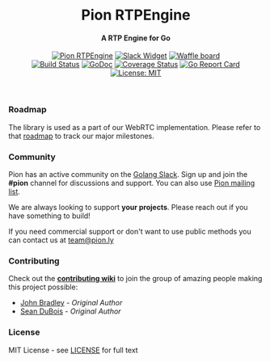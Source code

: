 <h1 align="center">
  <br>
  Pion RTPEngine
  <br>
</h1>
<h4 align="center">A RTP Engine for Go</h4>
<p align="center">
  <a href="https://pion.ly"><img src="https://img.shields.io/badge/pion-rtpengine-gray.svg?longCache=true&colorB=brightgreen" alt="Pion RTPEngine"></a>
  <a href="https://pion.ly/slack"><img src="https://img.shields.io/badge/join-us%20on%20slack-gray.svg?longCache=true&logo=slack&colorB=brightgreen" alt="Slack Widget"></a>
  <a href="https://waffle.io/pions/webrtc"><img src="https://img.shields.io/badge/pm-waffle-gray.svg?longCache=true&colorB=brightgreen" alt="Waffle board"></a>
  <br>
  <a href="https://travis-ci.org/pions/rtpengine"><img src="https://travis-ci.org/pions/rtpengine.svg?branch=master" alt="Build Status"></a>
  <a href="https://godoc.org/github.com/pions/rtpengine"><img src="https://godoc.org/github.com/pions/rtpengine?status.svg" alt="GoDoc"></a>
  <a href="https://coveralls.io/github/pions/rtpengine"><img src="https://coveralls.io/repos/github/pions/rtpengine/badge.svg" alt="Coverage Status"></a>
  <a href="https://goreportcard.com/report/github.com/pions/rtpengine"><img src="https://goreportcard.com/badge/github.com/pions/rtpengine" alt="Go Report Card"></a>
  <a href="LICENSE"><img src="https://img.shields.io/badge/License-MIT-yellow.svg" alt="License: MIT"></a>
</p>
<br>

### Roadmap
The library is used as a part of our WebRTC implementation. Please refer to that [roadmap](https://github.com/pions/webrtc/issues/9) to track our major milestones.

### Community
Pion has an active community on the [Golang Slack](https://invite.slack.golangbridge.org/). Sign up and join the **#pion** channel for discussions and support. You can also use [Pion mailing list](https://groups.google.com/forum/#!forum/pion).

We are always looking to support **your projects**. Please reach out if you have something to build!

If you need commercial support or don't want to use public methods you can contact us at [team@pion.ly](mailto:team@pion.ly)

### Contributing
Check out the **[contributing wiki](https://github.com/pions/webrtc/wiki/Contributing)** to join the group of amazing people making this project possible:

* [John Bradley](https://github.com/kc5nra) - *Original Author*
* [Sean DuBois](https://github.com/Sean-Der) - *Original Author*

### License
MIT License - see [LICENSE](LICENSE) for full text
